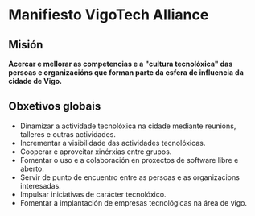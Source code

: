 # Manifiesto VigoTech Alliance


## Misión

**Acercar e mellorar as competencias e a "cultura tecnolóxica" das persoas e organizacións que forman parte da esfera de influencia da cidade de Vigo.**

## Obxetivos globais

- Dinamizar a actividade tecnolóxica na cidade mediante reunións, talleres e outras actividades.
- Incrementar a visibilidade das actividades tecnolóxicas.
- Cooperar e aproveitar xinérxias entre grupos.
- Fomentar o uso e a colaboración en proxectos de software libre e aberto.
- Servir de punto de encuentro entre as persoas e as organizacions interesadas.
- Impulsar iniciativas de carácter tecnolóxico.
- Fomentar a implantación de empresas tecnológicas na área de vigo.
